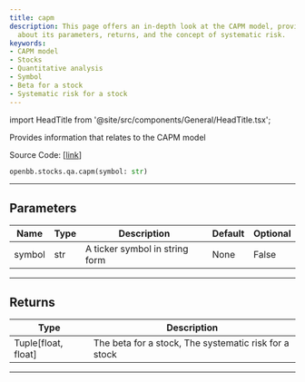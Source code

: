 ```yaml
---
title: capm
description: This page offers an in-depth look at the CAPM model, providing information
  about its parameters, returns, and the concept of systematic risk.
keywords:
- CAPM model
- Stocks
- Quantitative analysis
- Symbol
- Beta for a stock
- Systematic risk for a stock
---
```


import HeadTitle from '@site/src/components/General/HeadTitle.tsx';

<HeadTitle title="stocks.qa.capm - Reference | OpenBB SDK Docs" />

Provides information that relates to the CAPM model

Source Code: [[link](https://github.com/OpenBB-finance/OpenBBTerminal/tree/main/openbb_terminal/stocks/quantitative_analysis/factors_model.py#L79)]

```python wordwrap
openbb.stocks.qa.capm(symbol: str)
```

---

## Parameters

| Name | Type | Description | Default | Optional |
| ---- | ---- | ----------- | ------- | -------- |
| symbol | str | A ticker symbol in string form | None | False |


---

## Returns

| Type | Description |
| ---- | ----------- |
| Tuple[float, float] | The beta for a stock, The systematic risk for a stock |
---

